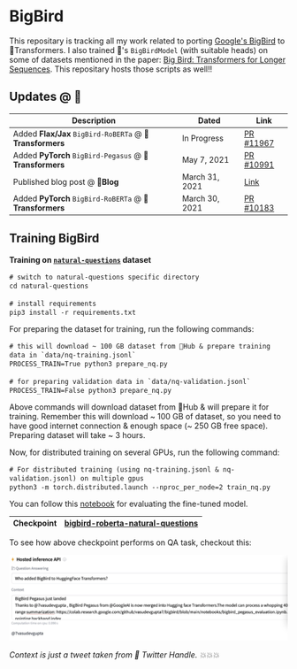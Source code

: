 # BigBird

This repositary is tracking all my work related to porting [Google's BigBird](https://github.com/google-research/bigbird) to 🤗Transformers. I also trained 🤗's `BigBirdModel` (with suitable heads) on some of datasets mentioned in the paper: [Big Bird: Transformers for Longer Sequences](https://arxiv.org/abs/2007.14062). This repositary hosts those scripts as well!!

## Updates @ 🤗

| Description                                               | Dated          | Link                                                                |
|-----------------------------------------------------------|----------------|---------------------------------------------------------------------|
| Added **Flax/Jax** `BigBird-RoBERTa` @ **🤗Transformers** | In Progress    | [PR #11967](https://github.com/huggingface/transformers/pull/11967) |                                             
| Added **PyTorch** `BigBird-Pegasus` @ **🤗Transformers**  | May 7, 2021    | [PR #10991](https://github.com/huggingface/transformers/pull/10991) |
| Published blog post @ **🤗Blog**                          | March 31, 2021 | [Link](https://huggingface.co/blog/big-bird)                        |
| Added **PyTorch** `BigBird-RoBERTa` @ **🤗Transformers**  | March 30, 2021 | [PR #10183](https://github.com/huggingface/transformers/pull/10183) |

## Training BigBird

**Training on [`natural-questions`](https://huggingface.co/datasets/natural_questions) dataset**

```shell
# switch to natural-questions specific directory
cd natural-questions

# install requirements
pip3 install -r requirements.txt
```

For preparing the dataset for training, run the following commands:

```shell
# this will download ~ 100 GB dataset from 🤗Hub & prepare training data in `data/nq-training.jsonl`
PROCESS_TRAIN=True python3 prepare_nq.py

# for preparing validation data in `data/nq-validation.jsonl`
PROCESS_TRAIN=False python3 prepare_nq.py
```

Above commands will download dataset from 🤗Hub & will prepare it for training. Remember this will download ~ 100 GB of dataset, so you need to have good internet connection & enough space (~ 250 GB free space). Preparing dataset will take ~ 3 hours.

Now, for distributed training on several GPUs, run the following command:

```
# For distributed training (using nq-training.jsonl & nq-validation.jsonl) on multiple gpus
python3 -m torch.distributed.launch --nproc_per_node=2 train_nq.py
```

You can follow this [notebook](https://colab.research.google.com/github/vasudevgupta7/bigbird/blob/main/notebooks/evaluate_nq.ipynb) for evaluating the fine-tuned model.

| Checkpoint | [bigbird-roberta-natural-questions](https://huggingface.co/vasudevgupta/bigbird-roberta-natural-questions) |
|------------|------------------------------------------------------------------------------------------------------------|

To see how above checkpoint performs on QA task, checkout this: 

![](assets/infer-bigbird-nq.png)

*Context is just a tweet taken from 🤗 Twitter Handle. 💥💥💥*
